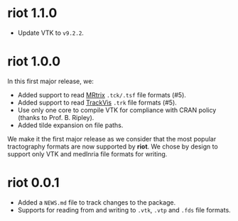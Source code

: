 # riot 1.1.0

* Update VTK to `v9.2.2`.

# riot 1.0.0

In this first major release, we:
* Added support to read
[MRtrix](https://mrtrix.readthedocs.io/en/latest/getting_started/image_data.html)
`.tck/.tsf` file formats (#5).
* Added support to read [TrackVis](http://trackvis.org/docs/?subsect=fileformat)
`.trk` file formats (#5).
* Use only one core to compile VTK for compliance with CRAN policy (thanks to
Prof. B. Ripley).
* Added tilde expansion on file paths.

We make it the first major release as we consider that the most popular
tractography formats are now supported by **riot**. We chose by design to
support only VTK and medInria file formats for writing.

# riot 0.0.1

* Added a `NEWS.md` file to track changes to the package.
* Supports for reading from and writing to `.vtk`, `.vtp` and `.fds` file 
  formats.
